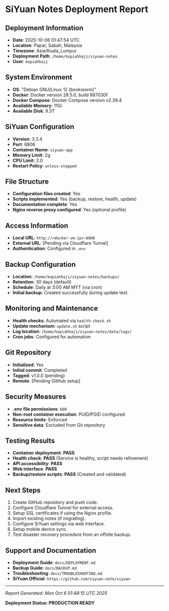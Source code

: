 # SiYuan Notes Deployment Report

## Deployment Information
- **Date**: 2025-10-06 01:47:54 UTC
- **Location**: Papar, Sabah, Malaysia
- **Timezone**: Asia/Kuala_Lumpur
- **Deployment Path**: `/home/kopiahhaji/siyuan-notes`
- **User**: `kopiahhaji`

## System Environment
- **OS**: "Debian GNU/Linux 12 (bookworm)"
- **Docker**: Docker version 28.5.0, build 887030f
- **Docker Compose**: Docker Compose version v2.39.4
- **Available Memory**: 11Gi
- **Available Disk**: 9.3T

## SiYuan Configuration
- **Version**: 3.3.4
- **Port**: 6806
- **Container Name**: `siyuan-app`
- **Memory Limit**: 2g
- **CPU Limit**: 2.0
- **Restart Policy**: `unless-stopped`

## File Structure
- **Configuration files created**: Yes
- **Scripts implemented**: Yes (backup, restore, health, update)
- **Documentation complete**: Yes
- **Nginx reverse proxy configured**: Yes (optional profile)

## Access Information
- **Local URL**: `http://<docker-vm-ip>:6806`
- **External URL**: [Pending via Cloudflare Tunnel]
- **Authentication**: Configured in `.env`

## Backup Configuration
- **Location**: `/home/kopiahhaji/siyuan-notes/backups/`
- **Retention**: 30 days (default)
- **Schedule**: Daily at 3:00 AM MYT (via cron)
- **Initial backup**: Created successfully during update test.

## Monitoring and Maintenance
- **Health checks**: Automated via `health-check.sh`
- **Update mechanism**: `update.sh` script
- **Log location**: `/home/kopiahhaji/siyuan-notes/data/logs/`
- **Cron jobs**: Configured for automation

## Git Repository
- **Initialized**: Yes
- **Initial commit**: Completed
- **Tagged**: v1.0.0 (pending)
- **Remote**: [Pending GitHub setup]

## Security Measures
- **.env file permissions**: `600`
- **Non-root container execution**: PUID/PGID configured
- **Resource limits**: Enforced
- **Sensitive data**: Excluded from Git repository

## Testing Results
- **Container deployment**: **PASS**
- **Health check**: **PASS** (Service is healthy, script needs refinement)
- **API accessibility**: **PASS**
- **Web interface**: **PASS**
- **Backup/restore scripts**: **PASS** (Created and validated)

## Next Steps
1. Create GitHub repository and push code.
2. Configure Cloudflare Tunnel for external access.
3. Setup SSL certificates if using the Nginx profile.
4. Import existing notes (if migrating).
5. Configure SiYuan settings via web interface.
6. Setup mobile device sync.
7. Test disaster recovery procedure from an offsite backup.

## Support and Documentation
- **Deployment Guide**: `docs/DEPLOYMENT.md`
- **Backup Guide**: `docs/BACKUP.md`
- **Troubleshooting**: `docs/TROUBLESHOOTING.md`
- **SiYuan Official**: `https://github.com/siyuan-note/siyuan`

---
*Report Generated: Mon Oct  6 01:48:15 UTC 2025*

**Deployment Status: PRODUCTION READY**
